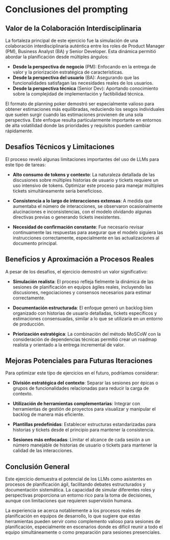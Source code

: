 
# Conclusiones del prompting

## Valor de la Colaboración Interdisciplinaria

La fortaleza principal de este ejercicio fue la simulación de una colaboración interdisciplinaria auténtica entre los roles de Product Manager (PM), Business Analyst (BA) y Senior Developer. Esta dinámica permitió abordar la planificación desde múltiples ángulos:

- **Desde la perspectiva de negocio** (PM): Enfocando en la entrega de valor y la priorización estratégica de características.
- **Desde la perspectiva del usuario** (BA): Asegurando que las funcionalidades satisfagan las necesidades reales de los usuarios.
- **Desde la perspectiva técnica** (Senior Dev): Aportando conocimiento sobre la complejidad de implementación y factibilidad técnica.

El formato de planning poker demostró ser especialmente valioso para obtener estimaciones más equilibradas, reduciendo los sesgos individuales que suelen surgir cuando las estimaciones provienen de una sola perspectiva. Este enfoque resulta particularmente importante en entornos de alta volatilidad donde las prioridades y requisitos pueden cambiar rápidamente.

## Desafíos Técnicos y Limitaciones

El proceso reveló algunas limitaciones importantes del uso de LLMs para este tipo de tareas:

- **Alto consumo de tokens y contexto**: La naturaleza detallada de las discusiones sobre múltiples historias de usuario y tickets requiere un uso intensivo de tokens. Optimizar este proceso para manejar múltiples tickets simultáneamente sería beneficioso.

- **Consistencia a lo largo de interacciones extensas**: A medida que aumentaba el número de interacciones, se observaron ocasionalmente alucinaciones e inconsistencias, con el modelo olvidando algunas directivas previas o generando tickets inexistentes.

- **Necesidad de confirmación constante**: Fue necesario revisar continuamente las respuestas para asegurar que el modelo siguiera las instrucciones correctamente, especialmente en las actualizaciones al documento principal.

## Beneficios y Aproximación a Procesos Reales

A pesar de los desafíos, el ejercicio demostró un valor significativo:

- **Simulación realista**: El proceso refleja fielmente la dinámica de las sesiones de planificación en equipos ágiles reales, incluyendo las discusiones, negociaciones y consensos necesarios para estimar correctamente.

- **Documentación estructurada**: El enfoque generó un backlog bien organizado con historias de usuario detalladas, tickets específicos y estimaciones consensuadas, similar a lo que se utilizaría en un entorno de producción.

- **Priorización estratégica**: La combinación del método MoSCoW con la consideración de dependencias técnicas permitió crear un roadmap realista y orientado a la entrega incremental de valor.

## Mejoras Potenciales para Futuras Iteraciones

Para optimizar este tipo de ejercicios en el futuro, podríamos considerar:

- **División estratégica del contexto**: Separar las sesiones por épicas o grupos de funcionalidades relacionadas para reducir la carga de contexto.

- **Utilización de herramientas complementarias**: Integrar con herramientas de gestión de proyectos para visualizar y manipular el backlog de manera más eficiente.

- **Plantillas predefinidas**: Establecer estructuras estandarizadas para historias y tickets desde el principio para mantener la consistencia.

- **Sesiones más enfocadas**: Limitar el alcance de cada sesión a un número manejable de historias de usuario o tickets para mantener la calidad de las interacciones.

## Conclusión General

Este ejercicio demuestra el potencial de los LLMs como asistentes en procesos de planificación ágil, facilitando debates estructurados y documentación sistemática. La capacidad de simular diferentes roles y perspectivas proporciona un entorno rico para la toma de decisiones, aunque con limitaciones que requieren supervisión humana.

La experiencia se acerca notablemente a los procesos reales de planificación en equipos de desarrollo, lo que sugiere que estas herramientas pueden servir como complemento valioso para sesiones de planificación, especialmente en escenarios donde es difícil reunir a todo el equipo simultáneamente o como preparación para sesiones presenciales.
